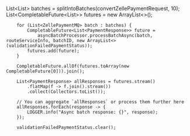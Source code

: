List<List<ZellePaymentMQ>> batches = splitIntoBatches(convertZellePaymentRequest, 10);
        List<CompletableFuture<List<PaymentResponse>>> futures = new ArrayList<>();

        for (List<ZellePaymentMQ> batch : batches) {
            CompletableFuture<List<PaymentResponse>> future =
                asyncBatchProcessor.processBatchAsync(batch, routeServiceInfo, batchID, new ArrayList<>(validationFailedPaymentStatus));
            futures.add(future);
        }

        CompletableFuture.allOf(futures.toArray(new CompletableFuture[0])).join();

        List<PaymentResponse> allResponses = futures.stream()
            .flatMap(f -> f.join().stream())
            .collect(Collectors.toList());

        // You can aggregate `allResponses` or process them further here
        allResponses.forEach(response -> {
            LOGGER.info("Async batch response: {}", response);
        });

        validationFailedPaymentStatus.clear();
